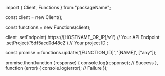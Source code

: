 import { Client, Functions } from "packageName";

const client = new Client();

const functions = new Functions(client);

client
    .setEndpoint('https://[HOSTNAME_OR_IP]/v1') // Your API Endpoint
    .setProject('5df5acd0d48c2') // Your project ID
;

const promise = functions.update('[FUNCTION_ID]', '[NAME]', ["any"]);

promise.then(function (response) {
    console.log(response); // Success
}, function (error) {
    console.log(error); // Failure
});